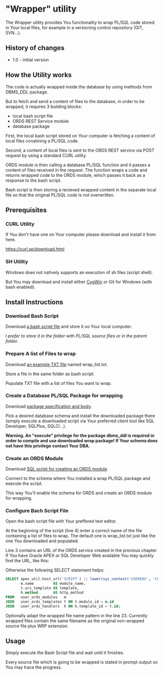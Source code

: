 # "Wrapper" utility

The Wrapper utility provides You functionality to wrap PL/SQL code stored in Your local files, for example in a versioning control repository (GIT, SVN...).

## History of changes

- 1.0 - initial version

## How the Utility works

The code is actually wrapped inside the database by using methods from DBMS_DDL package.

But to fetch and send a content of files to the database, in order to be wrapped, it requires 3 building blocks:

- local bash script file
- ORDS REST Service module
- database package

First, the local bash script stored on Your computer is fetching a content of local files conatining a PL/SQL code.

Second, a content of local files is sent to the ORDS REST service via POST request by using a standard CURL utility.

ORDS module is then calling a database PL/SQL function and it passes a content of files received in the request. The function wraps a code and returns wrapped code to the ORDS module, which passes it back as a response to the bash script.

Bash script is then storing a recieved wrapped content in the separate local file so that the original PL/SQL code is not overwritten.

## Prerequisites

### CURL Utility

If You don't have one on Your computer please download and install it from here.

<https://curl.se/download.html>

### SH Utility

Windows does not natively supports an execution of sh files (script shell).

But You may download and install either [CygWin](http://cygwin.com/install.html) or Git for Windows (with bash enabled).

## Install Instructions

### Download Bash Script

Download [a bash script file](https://www.github.com) and store it oo Your local computer.

*I prefer to store it in the folder with PL/SQL source files or in the parent folder.*

### Prepare A list of Files to wrap

Download [an example TXT file](https://www.github.com) named wrap_list.txt.

Store a file in the same folder as bash script.

Populate TXT file with a list of files You want to wrap.

### Create a Database PL/SQL Package for wrapping

Download [package specification and body](https://www.github.com).

Pick a desired database schema and install the downloaded package there (simply execute a downloaded script via Your preferred client tool like SQL Developer, SQLPlus, SQLCl...).

**Warning. An "execute" privilege for the package dbms_ddl is required in order to compile and use downloaded wrap package! If Your schema does not have this privilege contact Your DBA.**

### Create an ORDS Module

Download [SQL script for creating an ORDS module](https://www.github.com).

Connect to the schema where You installed a wrap PL/SQL package and execute the script.

This way You'll enable the schema for ORDS and create an ORDS module for wrapping.

### Configure Bach Script File

Open the bash script file with Your preffered text editor.

At the beginning of the script (line 4) enter a correct name of the file containing a list of files to wrap. The default one is wrap_list.txt just like the one You downloaded and populated.

Line 3 contains an URL of the ORDS service created in the previous chapter. If You have Oracle APEX or SQL Developer Web available You may quickly find the URL, like this:

Otherwise the following SELECT statement helps:

```sql
SELECT apex_util.host_url('SCRIPT') || lower(sys_context('USERENV', 'CURRENT_USER')) || m.uri_prefix || t.uri_template AS full_url,
       m.name         AS module_name,
       t.uri_template AS template,
       h.method       AS http_method
FROM   user_ords_modules   m
JOIN   user_ords_templates t ON t.module_id = m.id
JOIN   user_ords_handlers  h ON h.template_id = t.id;
```

Optionally adapt the wrapped file name pattern in the line 23. Currently wrapped files contain the same filename as the original non-wrapped source file plus WRP extension.

## Usage

Simply execute the Bash Script file and wait until it finishes.

Every source file which is going to be wrapped is stated in prompt output so You may trace the progress.

